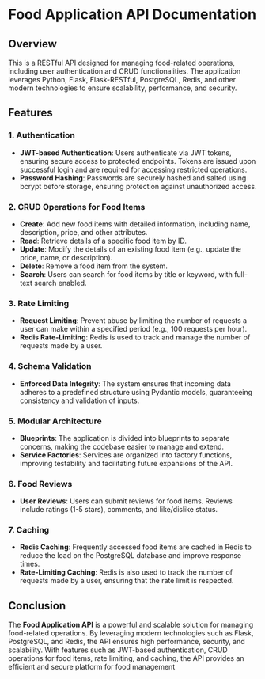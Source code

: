 # Food Application API Documentation

## Overview
This is a RESTful API designed for managing food-related operations, including user authentication and CRUD functionalities. The application leverages Python, Flask, Flask-RESTful, PostgreSQL, Redis, and other modern technologies to ensure scalability, performance, and security.

## Features
### 1. Authentication
 - **JWT-based Authentication**: Users authenticate via JWT tokens, ensuring secure access to protected endpoints. Tokens are issued upon successful login and are required for accessing restricted operations.
 - **Password Hashing**: Passwords are securely hashed and salted using bcrypt before storage, ensuring protection against unauthorized access.

### 2. CRUD Operations for Food Items
 - **Create**: Add new food items with detailed information, including name, description, price, and other attributes.
 - **Read**: Retrieve details of a specific food item by ID.
 - **Update**: Modify the details of an existing food item (e.g., update the price, name, or description).
 - **Delete**: Remove a food item from the system.
 - **Search**: Users can search for food items by title or keyword, with full-text search enabled.

### 3. Rate Limiting
 + **Request Limiting**: Prevent abuse by limiting the number of requests a user can make within a specified period (e.g., 100 requests per hour).
 + **Redis Rate-Limiting**: Redis is used to track and manage the number of requests made by a user.

### 4. Schema Validation
 - **Enforced Data Integrity**: The system ensures that incoming data adheres to a predefined structure using Pydantic models, guaranteeing consistency and validation of inputs.

### 5. Modular Architecture
 - **Blueprints**: The application is divided into blueprints to separate concerns, making the codebase easier to manage and extend.
 - **Service Factories**: Services are organized into factory functions, improving testability and facilitating future expansions of the API.

### 6. Food Reviews
 - **User Reviews**: Users can submit reviews for food items. Reviews include ratings (1-5 stars), comments, and like/dislike status.

### 7. Caching
- **Redis Caching**: Frequently accessed food items are cached in Redis to reduce the load on the PostgreSQL database and improve response times.
- **Rate-Limiting Caching**: Redis is also used to track the number of requests made by a user, ensuring that the rate limit is respected.

## Conclusion
The **Food Application API** is a powerful and scalable solution for managing food-related operations. By leveraging modern technologies such as Flask, PostgreSQL, and Redis, the API ensures high performance, security, and scalability. With features such as JWT-based authentication, CRUD operations for food items, rate limiting, and caching, the API provides an efficient and secure platform for food management